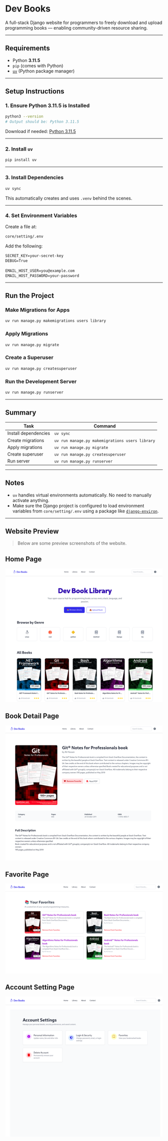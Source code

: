 # Dev Books

A full-stack Django website for programmers to freely download and upload programming books — enabling community-driven resource sharing.

---

## Requirements

- Python **3.11.5**
- `pip` (comes with Python)
- [`uv`](https://github.com/charliermarsh/uv) (Python package manager)

---

## Setup Instructions

### 1. Ensure Python 3.11.5 is Installed

```bash
python3 --version
# Output should be: Python 3.11.5
````

Download if needed: [Python 3.11.5](https://www.python.org/downloads/release/python-3115/)

---

### 2. Install `uv`

```bash
pip install uv
```

---

### 3. Install Dependencies

```bash
uv sync
```

This automatically creates and uses `.venv` behind the scenes.

---

### 4. Set Environment Variables

Create a file at:

```bash
core/setting/.env
```

Add the following:

```env
SECRET_KEY=your-secret-key
DEBUG=True

EMAIL_HOST_USER=you@example.com
EMAIL_HOST_PASSWORD=your-password
```

---

## Run the Project

### Make Migrations for Apps

```bash
uv run manage.py makemigrations users library
```

### Apply Migrations

```bash
uv run manage.py migrate
```

### Create a Superuser

```bash
uv run manage.py createsuperuser
```

### Run the Development Server

```bash
uv run manage.py runserver
```

---

## Summary

| Task                 | Command                                         |
| -------------------- | ----------------------------------------------- |
| Install dependencies | `uv sync`                                       |
| Create migrations    | `uv run manage.py makemigrations users library` |
| Apply migrations     | `uv run manage.py migrate`                      |
| Create superuser     | `uv run manage.py createsuperuser`              |
| Run server           | `uv run manage.py runserver`                    |

---

## Notes

* `uv` handles virtual environments automatically. No need to manually activate anything.
* Make sure the Django project is configured to load environment variables from `core/setting/.env` using a package like [`django-environ`](https://github.com/joke2k/django-environ).

---

## Website Preview

> Below are some preview screenshots of the website.

## Home Page
![Homepage](./preview/home_page.png)

## Book Detail Page
![Book Detail](preview/book_detail.png)

## Favorite Page
![Upload Page](preview/fav_page.png)

## Account Setting Page
![Upload Page](preview/account_setting_page.png)



